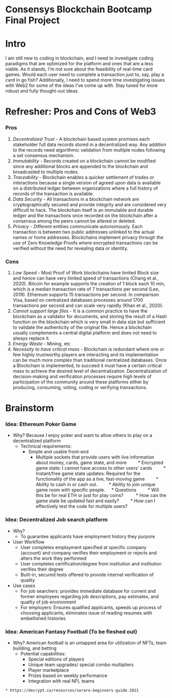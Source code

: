 # Consensys Blockchain Bootcamp Final Project

# Intro

I am still new to coding in blockchain, and I need to investigate coding paradigms that are optimized for the platform and ones that are a less viable. As it stands, I'm not sure about the feasibility of real-time card games. Would each user need to complete a transaction just to, say, play a card in go fish? Additionally, I need to spend more time investigating issues with Web2 for some of the ideas I've come up with. Stay tuned for more robust and fully thought-out ideas.
# Refresher: Pros and Cons of Web3

### Pros

1. *Decentralized Trust* - A blockchain based system promises each stakeholder full data records stored in a decentralized way. Any addition to the records need algorithmic validation from multiple nodes following a set consensus mechanism.
2. *Immutability -* Records created on a blockchain cannot be modified since any additional blocks are appended to the blockchain and broadcasted to multiple nodes.
3. *Traceability -* Blockchain enables a quicker settlement of trades or interactions because a single version of agreed upon data is available on a distributed ledger between organizations where a full history of records of the transaction is available.
4. *Data Security -* All transactions in a blockchain network are cryptographically secured and provide integrity and are considered very difficult to hack. The blockchain itself is an immutable and durable ledger and the transactions once recorded on the blockchain after a consensus among the peers cannot be altered or deleted.
5. *Privacy - D*ifferent entities communicate autonomously. Each transaction is between two public addresses unlinked to the actual names or home addresses. Blockchains implement privacy through the use of Zero Knowledge Proofs where encrypted transactions can be verified without the need for revealing data or identity.

### Cons

1. *Low Speed* -  Most Proof of Work blockchains have limited Block size and hence can have very limited speed of transactions (Chang et al., 2020). Bitcoin for example supports the creation of 1 block each 10 min, which is a median transaction rate of 7 transactions per second (Lee, 2019). Ethereum supports 15 transactions per second. In comparison Visa, based on centralized databases processes around 1700 transactions per second and can scale very rapidly (Khan et al., 2020).
2. *Cannot support large files* - It is a common practice to have the blockchain as a validator for documents, and storing the result of a Hash function on the blockchain which is very small in data size but sufficient to validate the authenticity of the original file. Hence a blockchain usually complements a central digital platform and does not need to always replace it.
3. *Energy Waste* - Mining, etc
4. *Necessity to have critical mass -* Blockchain is redundant where one or few highly trustworthy players are interacting and its implementation can be much more complex than traditional centralized databases. Once a Blockchain is implemented, to succeed it must have a certain critical mass to achieve the desired level of decentralization. Decentralization of decision-making and verification processes require high levels of participation of the community around these platforms either by producing, consuming, voting, coding or verifying transactions.

# Brainstorm

### Idea: Ethereum Poker Game
* Why? Because I enjoy poker and want to allow others to play on a decentralized platform
    *  Technical requirements:
        *  Simple and usable front-end
            *  Multiple sockets that provide users with live information about money, cards, game state, and more
        * Encrypted game state: I cannot have access to other users' cards
        * Instant/free game state updates: Required for the functionality of the app as a live, fast-moving game
        * Ability to cash in or cash out.
        * Ability to join unique game room with specific people.
    *  Questions
        * Will this be for real ETH or just for play coins? 
        * How can the game state be updated fast and easily?
        * How can I effectively test the code for multiple users?

### Idea: Decentralized Job search platform
   * Why?
      * To guarantee applicants have employment history they purpore
   * User Workflow
      * User completes employment specified at specific company (account) and company verifies their employment or rejects and alters the work they performed
      * User completes certification/degree from institution and institution verifies their degree
      * Built-in, secured tests offered to provide internal verification of quality
   * Use cases
      * For job searchers: provides immediate database for current and former employees regarding job descriptions, pay estimates, and quality of job environment
      * For employers: Ensures qualified applicants, speeds up process of choosing applicants, eliminates issue of reading resumes with embellished histories

### Idea: American Fantasy Football (To be fleshed out)
   * Why? American football is an untapped area for utilization of NFTs, team building, and betting
      * Potential capabilities:
         * Special editions of players
         * Unique team upgrades/ special combo multipliers
         * Player marketplace
         * Prizes based on weekly performance
         * Integration with real NFL teams

    * https://decrypt.co/resources/sorare-beginners-guide-2021

